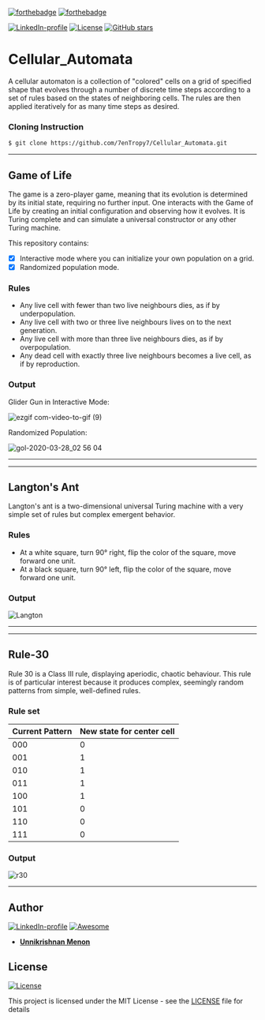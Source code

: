 [![forthebadge](https://forthebadge.com/images/badges/made-with-javascript.svg)](https://forthebadge.com)
[![forthebadge](https://forthebadge.com/images/badges/for-sharks.svg)](https://forthebadge.com)

[![LinkedIn-profile](https://img.shields.io/badge/LinkedIn-Unnikrishnan-green.svg)](https://www.linkedin.com/in/unnikrishnan-menon-aa013415a/) [![License](http://img.shields.io/:license-mit-blue.svg?style=flat-square)](http://badges.mit-license.org) [![GitHub stars](https://img.shields.io/github/stars/7enTropy7/Cellular_Automata.svg?style=social&label=Star&maxAge=2592000)](https://GitHub.com/7enTropy7/Cellular_Automata/stargazers/)

# Cellular_Automata

A cellular automaton is a collection of "colored" cells on a grid of specified shape that evolves through a number of discrete time steps according to a set of rules based on the states of neighboring cells. The rules are then applied iteratively for as many time steps as desired.

### Cloning Instruction
```bash
$ git clone https://github.com/7enTropy7/Cellular_Automata.git
```
___

## Game of Life

The game is a zero-player game, meaning that its evolution is determined by its initial state, requiring no further input. One interacts with the Game of Life by creating an initial configuration and observing how it evolves. It is Turing complete and can simulate a universal constructor or any other Turing machine.

This repository contains: 
- [x] Interactive mode where you can initialize your own population on a grid. 
- [x] Randomized population mode.

### Rules
- Any live cell with fewer than two live neighbours dies, as if by underpopulation.
- Any live cell with two or three live neighbours lives on to the next generation.
- Any live cell with more than three live neighbours dies, as if by overpopulation.
- Any dead cell with exactly three live neighbours becomes a live cell, as if by reproduction.

### Output

Glider Gun in Interactive Mode:

![ezgif com-video-to-gif (9)](https://user-images.githubusercontent.com/36446402/77861926-b690d680-7235-11ea-87e9-97a9956556a5.gif)

Randomized Population:

![gol-2020-03-28_02 56 04](https://user-images.githubusercontent.com/36446402/77826791-86fba480-7137-11ea-86b0-86fa7d613ded.gif)

___
___

## Langton's Ant

Langton's ant is a two-dimensional universal Turing machine with a very simple set of rules but complex emergent behavior.

### Rules
- At a white square, turn 90° right, flip the color of the square, move forward one unit.
- At a black square, turn 90° left, flip the color of the square, move forward one unit.

### Output

![Langton](https://user-images.githubusercontent.com/36446402/77835826-a5cd5b80-7176-11ea-82db-6b953cd915db.png)

___
___

## Rule-30

Rule 30 is a Class III rule, displaying aperiodic, chaotic behaviour. This rule is of particular interest because it produces complex, seemingly random patterns from simple, well-defined rules.

### Rule set

| Current Pattern  | New state for center cell |
| ---      | ---       |
| 000 | 0 |          
| 001 | 1 | 
| 010 | 1 |
| 011 | 1 |
| 100 | 1 |
| 101 | 0 |
| 110 | 0 |
| 111 | 0 |

### Output

![r30](https://user-images.githubusercontent.com/36446402/78291285-c44ea080-7542-11ea-8398-5e595086b99c.png)


___
## Author
[![LinkedIn-profile](https://img.shields.io/badge/LinkedIn-Profile-teal.svg)](https://www.linkedin.com/in/unnikrishnan-menon-aa013415a/) [![Awesome](https://cdn.rawgit.com/sindresorhus/awesome/d7305f38d29fed78fa85652e3a63e154dd8e8829/media/badge.svg)](https://www.quora.com/profile/Unnikrishnan-Menon-5)
* [**Unnikrishnan Menon**](https://github.com/7enTropy7) 

## License

[![License](http://img.shields.io/:license-mit-blue.svg?style=flat-square)](http://badges.mit-license.org)

This project is licensed under the MIT License - see the [LICENSE](LICENSE) file for details